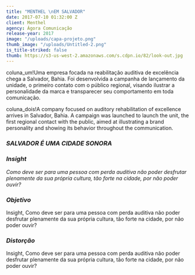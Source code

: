 ```yaml
---
title: "MENTHEL \nEM SALVADOR"
date: 2017-07-10 01:32:00 Z
client: Menthel
agency: Ágora Comunicação
release-year: 2017
image: "/uploads/capa-projeto.png"
thumb_image: "/uploads/Untitled-2.png"
is_title-striked: false
thumb: https://s3-us-west-2.amazonaws.com/s.cdpn.io/82/look-out.jpg
---
```


coluna_um!Uma empresa focada na reabilitação auditiva de excelência chega a Salvador, Bahia. Foi desenvolvida a campanha de lançamento da unidade, o primeiro contato com o público regional, visando ilustrar a personalidade da marca e transparecer seu comportamento em toda comunicação.

coluna_dois!A company focused on auditory rehabilitation of excellence arrives in Salvador, Bahia. A campaign was launched to launch the unit, the first regional contact with the public, aimed at illustrating a brand personality and showing its behavior throughout the communication.

### *SALVADOR É UMA CIDADE SONORA*

<div class="row">
<div class="col-sm-6" markdown="1">

### ***Insight***

*Como deve ser para uma pessoa com perda auditiva não poder desfrutar plenamente da sua própria cultura, tão forte na cidade, por não poder ouvir?*

</div>

<div class="col-sm-6" markdown="1">

### ***Objetivo***

Insight, Como deve ser para uma pessoa com perda auditiva não poder desfrutar plenamente da sua própria cultura, tão forte na cidade, por não poder ouvir?
</div>

<div class="col-sm-6" markdown="1">

### ***Distorção***

Insight, Como deve ser para uma pessoa com perda auditiva não poder desfrutar plenamente da sua própria cultura, tão forte na cidade, por não poder ouvir?
</div>

</div>